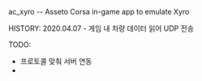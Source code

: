 

ac_xyro -- Asseto Corsa in-game app to emulate Xyro


HISTORY:
2020.04.07 - 게임 내 차량 데이터 읽어 UDP 전송


TODO:
- 프로토콜 맞춰 서버 연동
- 